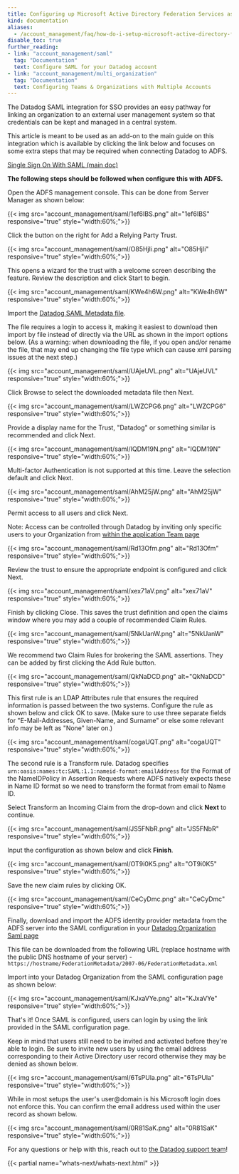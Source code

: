 ```yaml
---
title: Configuring up Microsoft Active Directory Federation Services as a SAML IdP
kind: documentation
aliases:
  - /account_management/faq/how-do-i-setup-microsoft-active-directory-federation-services-as-a-saml-idp/
disable_toc: true
further_reading:
- link: "account_management/saml"
  tag: "Documentation"
  text: Configure SAML for your Datadog account
- link: "account_management/multi_organization"
  tag: "Documentation"
  text: Configuring Teams & Organizations with Multiple Accounts
---
```

The Datadog SAML integration for SSO provides an easy pathway for linking an organization to an external user management system so that credentials can be kept and managed in a central system.

This article is meant to be used as an add-on to the main guide on this integration which is available by clicking the link below and focuses on some extra steps that may be required when connecting Datadog to ADFS.

[Single Sign On With SAML (main doc)][1]

**The following steps should be followed when configure this with ADFS.**

Open the ADFS management console. This can be done from Server Manager as shown below:

{{< img src="account_management/saml/1ef6IBS.png" alt="1ef6IBS" responsive="true" style="width:60%;">}}

Click the button on the right for Add a Relying Party Trust.

{{< img src="account_management/saml/O85HjIi.png" alt="O85HjIi" responsive="true" style="width:60%;">}}

This opens a wizard for the trust with a welcome screen describing the feature. Review the description and click Start to begin.

{{< img src="account_management/saml/KWe4h6W.png" alt="KWe4h6W" responsive="true" style="width:60%;">}}

Import the [Datadog SAML Metadata file][2].

The file requires a login to access it, making it easiest to download then import by file instead of directly via the URL as shown in the import options below. (As a warning: when downloading the file, if you open and/or rename the file, that may end up changing the file type which can cause xml parsing issues at the next step.)

{{< img src="account_management/saml/UAjeUVL.png" alt="UAjeUVL" responsive="true" style="width:60%;">}}

Click Browse to select the downloaded metadata file then Next.

{{< img src="account_management/saml/LWZCPG6.png" alt="LWZCPG6" responsive="true" style="width:60%;">}}

Provide a display name for the Trust, "Datadog" or something similar is recommended and click Next.

{{< img src="account_management/saml/IQDM19N.png" alt="IQDM19N" responsive="true" style="width:60%;">}}

Multi-factor Authentication is not supported at this time. Leave the selection default and click Next.

{{< img src="account_management/saml/AhM25jW.png" alt="AhM25jW" responsive="true" style="width:60%;">}}

Permit access to all users and click Next.

Note: Access can be controlled through Datadog by inviting only specific users to your Organization from [within the application Team page][3]

{{< img src="account_management/saml/Rd13Ofm.png" alt="Rd13Ofm" responsive="true" style="width:60%;">}}

Review the trust to ensure the appropriate endpoint is configured and click Next.

{{< img src="account_management/saml/xex71aV.png" alt="xex71aV" responsive="true" style="width:60%;">}}

Finish by clicking Close. This saves the trust definition and open the claims window where you may add a couple of recommended Claim Rules.

{{< img src="account_management/saml/5NkUanW.png" alt="5NkUanW" responsive="true" style="width:60%;">}}

We recommend two Claim Rules for brokering the SAML assertions. They can be added by first clicking the Add Rule button.

{{< img src="account_management/saml/QkNaDCD.png" alt="QkNaDCD" responsive="true" style="width:60%;">}}

This first rule is an LDAP Attributes rule that ensures the required information is passed between the two systems. Configure the rule as shown below and click OK to save. (Make sure to use three separate fields for "E-Mail-Addresses, Given-Name, and Surname" or else some relevant info may be left as "None" later on.)

{{< img src="account_management/saml/cogaUQT.png" alt="cogaUQT" responsive="true" style="width:60%;">}}

The second rule is a Transform rule. Datadog specifies `urn:oasis:names:tc:SAML:1.1:nameid-format:emailAddress` for the Format of the NameIDPolicy in Assertion Requests where ADFS natively expects these in Name ID format so we need to transform the format from email to Name ID.

Select Transform an Incoming Claim from the drop-down and click **Next** to continue.

{{< img src="account_management/saml/JS5FNbR.png" alt="JS5FNbR" responsive="true" style="width:60%;">}}

Input the configuration as shown below and click **Finish**.

{{< img src="account_management/saml/OT9i0K5.png" alt="OT9i0K5" responsive="true" style="width:60%;">}}

Save the new claim rules by clicking OK.

{{< img src="account_management/saml/CeCyDmc.png" alt="CeCyDmc" responsive="true" style="width:60%;">}}

Finally, download and import the ADFS identity provider metadata from the ADFS server into the SAML configuration in your [Datadog Organization Saml page][4]

This file can be downloaded from the following URL (replace hostname with the public DNS hostname of your server) - `https://hostname/FederationMetadata/2007-06/FederationMetadata.xml`

Import into your Datadog Organization from the SAML configuration page as shown below:

{{< img src="account_management/saml/KJxaVYe.png" alt="KJxaVYe" responsive="true" style="width:60%;">}}

That's it! Once SAML is configured, users can login by using the link provided in the SAML configuration page.

Keep in mind that users still need to be invited and activated before they're able to login. Be sure to invite new users by using the email address corresponding to their Active Directory user record otherwise they may be denied as shown below.

{{< img src="account_management/saml/6TsPUla.png" alt="6TsPUla" responsive="true" style="width:60%;">}}

While in most setups the user's user@domain is his  Microsoft login does not enforce this. You can confirm the email address used within the user record as shown below.

{{< img src="account_management/saml/0R81SaK.png" alt="0R81SaK" responsive="true" style="width:60%;">}}

For any questions or help with this, reach out to [the Datadog support team][5]!

{{< partial name="whats-next/whats-next.html" >}}

[1]: /account_management/saml
[2]: https://app.datadoghq.com/account/saml/metadata.xml
[3]: https://app.datadoghq.com/account/team
[4]: https://app.datadoghq.com/saml/saml_setup
[5]: /help
